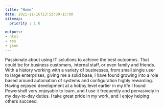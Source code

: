 ```yaml
---
title: "Home"
date: 2021-11-16T13:53:00+13:00
sitemap:
  priority : 1.0

outputs:
- html
- rss
- json
---
```

Passionate about using IT solutions to achieve the best outcomes. That could be for business customers, internal staff, or even family and friends. With a history working with a variety of businesses, from small single user to large enterprises, giving me a solid base, I have found growing into a role based around automation of systems and configuration highly rewarding. Having enjoyed development at a hobby level earlier in my life I found Powershell very enjoyable to learn, and I use it frequently and pervasively in my day-to-day duties. I take great pride in my work, and I enjoy helping others succeed.